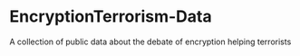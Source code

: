 # EncryptionTerrorism-Data
A collection of public data about the debate of encryption helping terrorists

